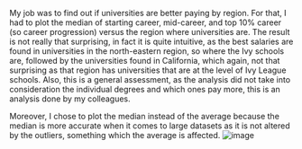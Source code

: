 My job was to find out if universities are better paying by region. For that, I had to plot the median of starting career, mid-career, and top 10% career (so career progression) versus the region where universities are. The result is not really that surprising, in fact it is quite intuitive, as the best salaries are found in universities in the north-eastern region, so where the Ivy schools are, followed by the universities found in California, which again, not that surprising as that region has universities that are at the level of Ivy League schools. Also, this is a general assessment, as the analysis did not take into consideration the individual degrees and which ones pay more, this is an analysis done by my colleagues.

Moreover, I chose to plot the median instead of the average because the median is more accurate when it comes to large datasets as it is not altered by the outliers, something which the average is affected.
![image](https://user-images.githubusercontent.com/108660273/196700838-1fe69c84-6196-4000-8645-3a80ac01cf6e.png)
